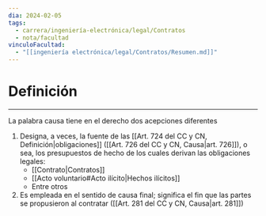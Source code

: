```yaml
---
dia: 2024-02-05
tags:
  - carrera/ingeniería-electrónica/legal/Contratos
  - nota/facultad
vinculoFacultad:
  - "[[ingeniería electrónica/legal/Contratos/Resumen.md]]"
---
```

# Definición
---
La palabra causa tiene en el derecho dos acepciones diferentes
1. Designa, a veces, la fuente de las [[Art. 724 del CC y CN, Definición|obligaciones]] ([[Art. 726 del CC y CN, Causa|art. 726]]), o sea, los presupuestos de hecho de los cuales derivan las obligaciones legales:
	* [[Contrato|Contratos]]
	* [[Acto voluntario#Acto ilícito|Hechos ilícitos]]
	* Entre otros
2. Es empleada en el sentido de causa final; significa el fin que las partes se propusieron al contratar ([[Art. 281 del CC y CN, Causa|art. 281]])



